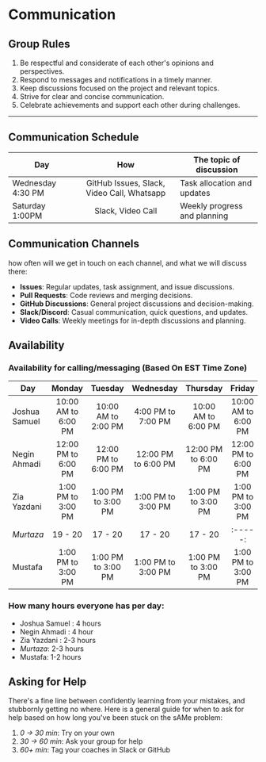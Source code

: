 <!--
    this template is for inspiration, feel free to change it however you like!

    Careful! be sure to protect your privacy when filling out this document
        everything you write here will be public
        so share only what you are comfortable sharing online
        you can share the rest in confidence with you group by another channel
-->



# Communication

## Group Rules

<!-- any general rules you'd like to set for your group? -->

1. Be respectful and considerate of each other's opinions and perspectives.
2. Respond to messages and notifications in a timely manner.
3. Keep discussions focused on the project and relevant topics.
4. Strive for clear and concise communication.
5. Celebrate achievements and support each other during challenges.

---

## Communication Schedule

| Day | How | The topic of discussion |
| --- | :-: | ----------------------- |
|  Wednesday 4:30 PM   | GitHub Issues, Slack, Video Call, Whatsapp    |     Task allocation and updates                    |
|  Saturday 1:00PM   |  Slack, Video Call    |     Weekly progress and planning                    |

## Communication Channels

how often will we get in touch on each channel, and what we will discuss there:

- **Issues**: Regular updates, task assignment, and issue discussions.
- **Pull Requests**: Code reviews and merging decisions.
- **GitHub Discussions**: General project discussions and decision-making.
- **Slack/Discord**: Casual communication, quick questions, and updates.
- **Video Calls**: Weekly meetings for in-depth discussions and planning.


## Availability

### Availability for calling/messaging (Based On EST Time Zone)

| Day    | Monday  | Tuesday | Wednesday | Thursday | Friday  | Saturday | Sunday  |
| ------ | :-----: | :-----: | :-------: | :------: | :-----: | :------: | :-----: |
| Joshua Samuel| 10:00 AM to 6:00 PM| 10:00 AM to 2:00 PM |  4:00 PM to 7:00 PM | 10:00 AM to 6:00 PM | 10:00 AM to 6:00 PM | 10:00 AM to 6:00 PM| 6:00 PM to 12:00AM |
| Negin Ahmadi| 12:00 PM to 6:00 PM| 12:00 PM to 6:00 PM |  12:00 PM to 6:00 PM | 12:00 PM to 6:00 PM | 12:00 PM to 6:00 PM | 3:00 AM to 6:00 PM| 3:00 AM to 6:00PM |
|Zia Yazdani| 1:00 PM to 3:00 PM| 1:00 PM to 3:00 PM |  1:00 PM to 3:00 PM | 1:00 PM to 3:00 PM | 1:00 PM to 3:00 PM | 10:00 AM to 3:00 PM| 9:00 AM to 3:00PM |
| _Murtaza_ | 19 - 20 | 17 - 20 |  17 - 20  | 17 - 20  | :-----: | :-----:  | :-----: |
|Mustafa| 1:00 PM to 3:00 PM| 1:00 PM to 3:00 PM |  1:00 PM to 3:00 PM | 1:00 PM to 3:00 PM | 1:00 PM to 3:00 PM | 10:00 AM to 3:00 PM| 9:00 AM to 3:00PM |
 

### How many hours everyone has per day:

- Joshua Samuel : 4 hours
- Negin Ahmadi : 4 hour 
- Zia Yazdani : 2-3 hours 
- _Murtaza_: 2-3 hours
- Mustafa: 1-2 hours

## Asking for Help

There's a fine line between confidently learning from your mistakes, and
stubbornly getting no where. Here is a general guide for when to ask for help
based on how long you've been stuck on the sAMe problem:

1. _0 -> 30 min_: Try on your own
2. _30 -> 60 min_: Ask your group for help
3. _60+ min_: Tag your coaches in Slack or GitHub

